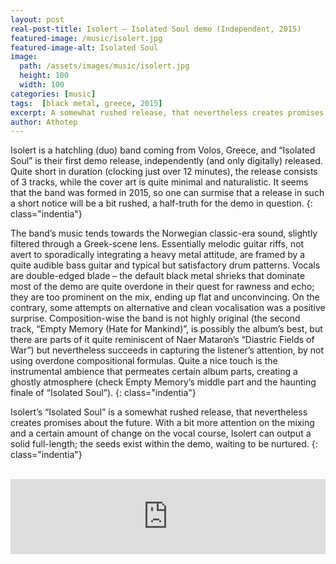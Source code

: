```yaml
---
layout: post
real-post-title: Isolert – Isolated Soul demo (Independent, 2015)
featured-image: /music/isolert.jpg
featured-image-alt: Isolated Soul
image:
  path: /assets/images/music/isolert.jpg
  height: 100
  width: 100
categories: [music]
tags:  [black metal, greece, 2015]
excerpt: A somewhat rushed release, that nevertheless creates promises about the future
author: Athotep
---
```


Isolert is a hatchling (duo) band coming from Volos, Greece, and “Isolated Soul” is their first demo release, independently (and only digitally) released. Quite short in duration (clocking just over 12 minutes), the release consists of 3 tracks, while the cover art is quite minimal and naturalistic. It seems that the band was formed in 2015, so one can surmise that a release in such a short notice will be a bit rushed, a half-truth for the demo in question.
{: class="indentia"}

The band’s music tends towards the Norwegian classic-era sound, slightly filtered through a Greek-scene lens. Essentially melodic guitar riffs, not avert to sporadically integrating a heavy metal attitude, are framed by a quite audible bass guitar and typical but satisfactory drum patterns. Vocals are double-edged blade – the default black metal shrieks that dominate most of the demo are quite overdone in their quest for rawness and echo; they are too prominent on the mix, ending up flat and unconvincing. On the contrary, some attempts on alternative and clean vocalisation was a positive surprise. Composition-wise the band is not highly original (the second track, “Empty Memory (Hate for Mankind)”, is possibly the album’s best, but there are parts of it quite reminiscent of Naer Mataron’s “Diastric Fields of War”) but nevertheless succeeds in capturing the listener’s attention, by not using overdone compositional formulas. Quite a nice touch is the instrumental ambience that permeates certain album parts, creating a ghostly atmosphere (check Empty Memory’s middle part and the haunting finale of “Isolated Soul”).
{: class="indentia"}

Isolert’s “Isolated Soul” is a somewhat rushed release, that nevertheless creates promises about the future. With a bit more attention on the mixing and a certain amount of change on the vocal course, Isolert can output a solid full-length; the seeds exist within the demo, waiting to be nurtured.
{: class="indentia"}  
<br>
<iframe style="border: 0; width: 100%; height: 120px;" src="https://bandcamp.com/EmbeddedPlayer/album=2166233330/size=large/bgcol=ffffff/linkcol=0687f5/tracklist=false/artwork=small/transparent=true/" seamless><a href="http://isolert.bandcamp.com/album/isolated-soul">Isolated Soul by Isolert</a></iframe>